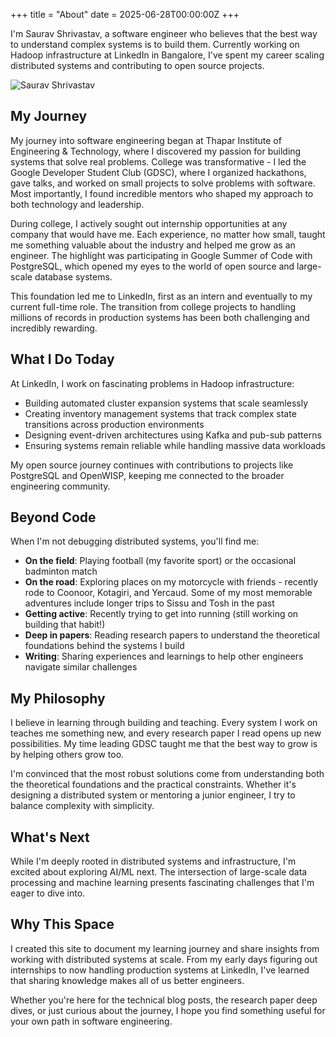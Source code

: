 +++
title = "About"
date = 2025-06-28T00:00:00Z
+++

<div class="about-header">
    <div class="about-text">
        <p>I'm <span class="highlight-name">Saurav Shrivastav</span>, a software engineer who believes that the best way to understand complex systems is to build them. Currently working on Hadoop infrastructure at LinkedIn in Bangalore, I've spent my career scaling distributed systems and contributing to open source projects.</p>
    </div>
    <div class="about-image">
        <img src="/images/profile.jpg" alt="Saurav Shrivastav" class="profile-photo">
    </div>
</div>

## My Journey

My journey into software engineering began at Thapar Institute of Engineering & Technology, where I discovered my passion for building systems that solve real problems. College was transformative - I led the Google Developer Student Club (GDSC), where I organized hackathons, gave talks, and worked on small projects to solve problems with software. Most importantly, I found incredible mentors who shaped my approach to both technology and leadership.

During college, I actively sought out internship opportunities at any company that would have me. Each experience, no matter how small, taught me something valuable about the industry and helped me grow as an engineer. The highlight was participating in Google Summer of Code with PostgreSQL, which opened my eyes to the world of open source and large-scale database systems.

This foundation led me to LinkedIn, first as an intern and eventually to my current full-time role. The transition from college projects to handling millions of records in production systems has been both challenging and incredibly rewarding.

## What I Do Today

At LinkedIn, I work on fascinating problems in Hadoop infrastructure:
- Building automated cluster expansion systems that scale seamlessly
- Creating inventory management systems that track complex state transitions across production environments  
- Designing event-driven architectures using Kafka and pub-sub patterns
- Ensuring systems remain reliable while handling massive data workloads

My open source journey continues with contributions to projects like PostgreSQL and OpenWISP, keeping me connected to the broader engineering community.

## Beyond Code

When I'm not debugging distributed systems, you'll find me:
- **On the field**: Playing football (my favorite sport) or the occasional badminton match
- **On the road**: Exploring places on my motorcycle with friends - recently rode to Coonoor, Kotagiri, and Yercaud. Some of my most memorable adventures include longer trips to Sissu and Tosh in the past
- **Getting active**: Recently trying to get into running (still working on building that habit!)
- **Deep in papers**: Reading research papers to understand the theoretical foundations behind the systems I build
- **Writing**: Sharing experiences and learnings to help other engineers navigate similar challenges

## My Philosophy

I believe in learning through building and teaching. Every system I work on teaches me something new, and every research paper I read opens up new possibilities. My time leading GDSC taught me that the best way to grow is by helping others grow too.

I'm convinced that the most robust solutions come from understanding both the theoretical foundations and the practical constraints. Whether it's designing a distributed system or mentoring a junior engineer, I try to balance complexity with simplicity.

## What's Next

While I'm deeply rooted in distributed systems and infrastructure, I'm excited about exploring AI/ML next. The intersection of large-scale data processing and machine learning presents fascinating challenges that I'm eager to dive into.

## Why This Space

I created this site to document my learning journey and share insights from working with distributed systems at scale. From my early days figuring out internships to now handling production systems at LinkedIn, I've learned that sharing knowledge makes all of us better engineers.

Whether you're here for the technical blog posts, the research paper deep dives, or just curious about the journey, I hope you find something useful for your own path in software engineering.
